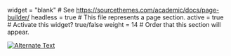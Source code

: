 widget = "blank"  # See https://sourcethemes.com/academic/docs/page-builder/
headless = true  # This file represents a page section.
active = true  # Activate this widget? true/false
weight = 14  # Order that this section will appear.


[![Alternate Text]({"static/img/image.jpg"})]({"static/img/video.mp4"} "Link Title")

